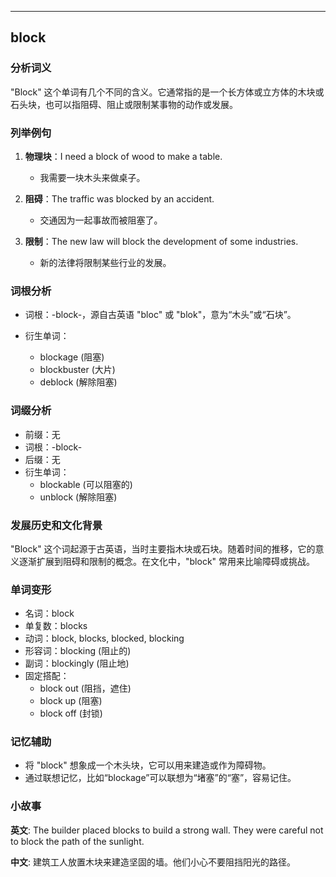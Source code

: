 
---------------
## block
### 分析词义
"Block" 这个单词有几个不同的含义。它通常指的是一个长方体或立方体的木块或石头块，也可以指阻碍、阻止或限制某事物的动作或发展。

### 列举例句
1. **物理块**：I need a block of wood to make a table.
   - 我需要一块木头来做桌子。

2. **阻碍**：The traffic was blocked by an accident.
   - 交通因为一起事故而被阻塞了。

3. **限制**：The new law will block the development of some industries.
   - 新的法律将限制某些行业的发展。

### 词根分析
- 词根：-block-，源自古英语 "bloc" 或 "blok"，意为“木头”或“石块”。

- 衍生单词：
  - blockage (阻塞)
  - blockbuster (大片)
  - deblock (解除阻塞)

### 词缀分析
- 前缀：无
- 词根：-block-
- 后缀：无
- 衍生单词：
  - blockable (可以阻塞的)
  - unblock (解除阻塞)

### 发展历史和文化背景
"Block" 这个词起源于古英语，当时主要指木块或石块。随着时间的推移，它的意义逐渐扩展到阻碍和限制的概念。在文化中，"block" 常用来比喻障碍或挑战。

### 单词变形
- 名词：block
- 单复数：blocks
- 动词：block, blocks, blocked, blocking
- 形容词：blocking (阻止的)
- 副词：blockingly (阻止地)
- 固定搭配：
  - block out (阻挡，遮住)
  - block up (阻塞)
  - block off (封锁)

### 记忆辅助
- 将 "block" 想象成一个木头块，它可以用来建造或作为障碍物。
- 通过联想记忆，比如“blockage”可以联想为“堵塞”的“塞”，容易记住。

### 小故事
**英文**:
The builder placed blocks to build a strong wall. They were careful not to block the path of the sunlight.

**中文**:
建筑工人放置木块来建造坚固的墙。他们小心不要阻挡阳光的路径。

